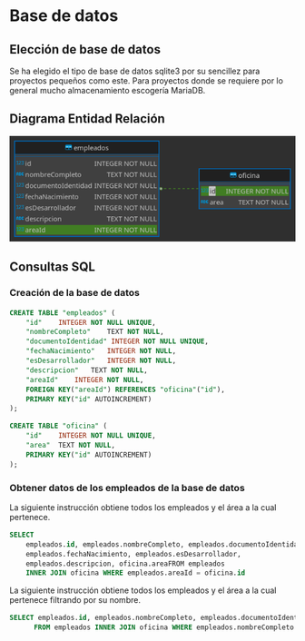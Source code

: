 # Base de datos

## Elección de base de datos

Se ha elegido el tipo de base de datos sqlite3 por su sencillez para proyectos pequeños como este. Para proyectos donde se requiere por lo general mucho almacenamiento escogería MariaDB.

## Diagrama Entidad Relación

![Imagen del Diagrama](img/DER.png)

## Consultas SQL

### Creación de la base de datos

```SQL
CREATE TABLE "empleados" (
	"id"	INTEGER NOT NULL UNIQUE,
	"nombreCompleto"	TEXT NOT NULL,
    "documentoIdentidad" INTEGER NOT NULL UNIQUE,
	"fechaNacimiento"	INTEGER NOT NULL,
	"esDesarrollador"	INTEGER NOT NULL,
	"descripcion"	TEXT NOT NULL,
	"areaId"	INTEGER NOT NULL,
	FOREIGN KEY("areaId") REFERENCES "oficina"("id"),
	PRIMARY KEY("id" AUTOINCREMENT)
);
```

```SQL
CREATE TABLE "oficina" (
	"id"	INTEGER NOT NULL UNIQUE,
	"area"	TEXT NOT NULL,
	PRIMARY KEY("id" AUTOINCREMENT)
);
```

### Obtener datos de los empleados de la base de datos

La siguiente instrucción obtiene todos los empleados y el área a la cual pertenece.

```SQL
SELECT
    empleados.id, empleados.nombreCompleto, empleados.documentoIdentidad,
    empleados.fechaNacimiento, empleados.esDesarrollador,
    empleados.descripcion, oficina.areaFROM empleados
    INNER JOIN oficina WHERE empleados.areaId = oficina.id
```

La siguiente instrucción obtiene todos los empleados y el área a la cual pertenece filtrando por su nombre.

```SQL
SELECT empleados.id, empleados.nombreCompleto, empleados.documentoIdentidad, empleados.fechaNacimiento, empleados.esDesarrollador, empleados.descripcion, oficina.area
      FROM empleados INNER JOIN oficina WHERE empleados.nombreCompleto like '%Nombre a buscar%' AND empleados.areaId = oficina.id
```

